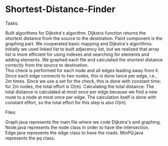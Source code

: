 # Shortest-Distance-Finder

Tasks:

Built algorithms for Dijkstra's algorithm. 
Dijkstra function returns the shortest distance from the source to the destination. 
Paint component is the graphing part. We cooperated basic mapping and Dijkstra's algorithms. Initially we used linked list to built adjacency list, but we realized that array list is more efficient for using indexes and searching for elements and adding elements. We graphed each file and calculated the shortest distance correctly from the source to destination.  
This check is performed for each node and all edges leading away from it. Since each edge connects to two nodes, this is done twice per edge, i.e., 2m times. Since we use a set for the check, this is done with constant time; for 2m nodes, the total effort is O(m).
Calculating the total distance: The total distance is calculated at most once per edge because we find a new route to a node at most once per edge. The calculation itself is done with constant effort, so the total effort for this step is also O(m).

Files:

Graph.java represents the main file where we code Dijkstra's and graphing. 
Node.java represents the node class in order to have the intersection.
Edge.java represents the edge class to have the roads.
MinPQ.java represents the pq class.
